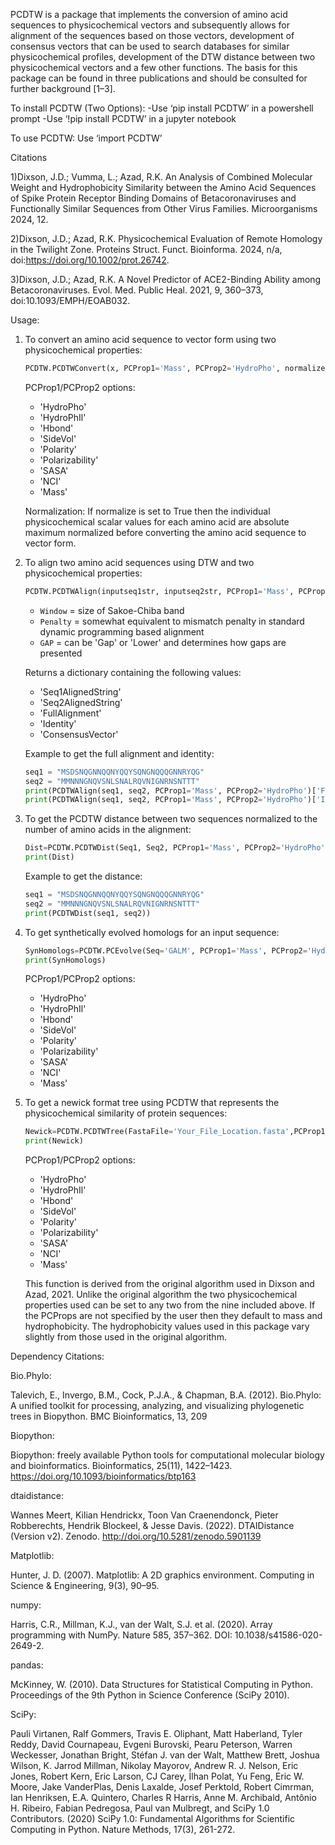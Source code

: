 PCDTW is a package that implements the conversion of amino acid sequences to physicochemical vectors and subsequently allows for alignment of the sequences based on those vectors, development of consensus vectors that can be used to search databases for similar physicochemical profiles, development of the DTW distance between two physicochemical vectors and a few other functions.  The basis for this package can be found in three publications and should be consulted for further background [1–3].

To install PCDTW (Two Options):
	-Use ‘pip install PCDTW’ in a powershell prompt
	-Use ‘!pip install PCDTW’ in a jupyter notebook

To use PCDTW:
Use ‘import PCDTW’


Citations

1)Dixson, J.D.; Vumma, L.; Azad, R.K. An Analysis of Combined Molecular Weight and Hydrophobicity Similarity between the Amino Acid Sequences of Spike Protein Receptor Binding Domains of Betacoronaviruses and Functionally Similar Sequences from Other Virus Families. Microorganisms 2024, 12.

2)Dixson, J.D.; Azad, R.K. Physicochemical Evaluation of Remote Homology in the Twilight Zone. Proteins Struct. Funct. Bioinforma. 2024, n/a, doi:https://doi.org/10.1002/prot.26742.

3)Dixson, J.D.; Azad, R.K. A Novel Predictor of ACE2-Binding Ability among Betacoronaviruses. Evol. Med. Public Heal. 2021, 9, 360–373, doi:10.1093/EMPH/EOAB032.

Usage:

1) To convert an amino acid sequence to vector form using two physicochemical properties:

    ```python
    PCDTW.PCDTWConvert(x, PCProp1='Mass', PCProp2='HydroPho', normalize=False)
    ```
    PCProp1/PCProp2 options:
    - 'HydroPho'
    - 'HydroPhIl'
    - 'Hbond'
    - 'SideVol'
    - 'Polarity'
    - 'Polarizability'
    - 'SASA'
    - 'NCI'
    - 'Mass'

    Normalization: If normalize is set to True then the individual physicochemical scalar values for each amino acid are absolute maximum normalized before converting the amino acid sequence to vector form.

2) To align two amino acid sequences using DTW and two physicochemical properties:

    ```python
    PCDTW.PCDTWAlign(inputseq1str, inputseq2str, PCProp1='Mass', PCProp2='HydroPho', Penalty=0, Window=3, GAP="Gap")
    ```
    - `Window` = size of Sakoe-Chiba band
    - `Penalty` = somewhat equivalent to mismatch penalty in standard dynamic programming based alignment
    - `GAP` = can be 'Gap' or 'Lower' and determines how gaps are presented

    Returns a dictionary containing the following values:
    - 'Seq1AlignedString'
    - 'Seq2AlignedString'
    - 'FullAlignment'
    - 'Identity'
    - 'ConsensusVector'

    Example to get the full alignment and identity:

    ```python
    seq1 = "MSDSNQGNNQQNYQQYSQNGNQQQGNNRYQG"
    seq2 = "MMNNNGNQVSNLSNALRQVNIGNRNSNTTT"
    print(PCDTWAlign(seq1, seq2, PCProp1='Mass', PCProp2='HydroPho')['FullAlignment'])
    print(PCDTWAlign(seq1, seq2, PCProp1='Mass', PCProp2='HydroPho')['Identity'])
    ```

3) To get the PCDTW distance between two sequences normalized to the number of amino acids in the alignment:

    ```python
    Dist=PCDTW.PCDTWDist(Seq1, Seq2, PCProp1='Mass', PCProp2='HydroPho')
    print(Dist)
    ```

    Example to get the distance:

    ```python
    seq1 = "MSDSNQGNNQQNYQQYSQNGNQQQGNNRYQG"
    seq2 = "MMNNNGNQVSNLSNALRQVNIGNRNSNTTT"
    print(PCDTWDist(seq1, seq2))
    ```

4) To get synthetically evolved homologs for an input sequence:

    ```python
    SynHomologs=PCDTW.PCEvolve(Seq='GALM', PCProp1='Mass', PCProp2='HydroPho', BaseName='ProtX')
    print(SynHomologs)
    ```

    PCProp1/PCProp2 options:
    - 'HydroPho'
    - 'HydroPhIl'
    - 'Hbond'
    - 'SideVol'
    - 'Polarity'
    - 'Polarizability'
    - 'SASA'
    - 'NCI'
    - 'Mass'

5) To get a newick format tree using PCDTW that represents the physicochemical similarity of protein sequences:

    ```python
    Newick=PCDTW.PCDTWTree(FastaFile='Your_File_Location.fasta',PCProp1='Mass', PCProp2='HydroPho')
    print(Newick)
    ```

    PCProp1/PCProp2 options:
    - 'HydroPho'
    - 'HydroPhIl'
    - 'Hbond'
    - 'SideVol'
    - 'Polarity'
    - 'Polarizability'
    - 'SASA'
    - 'NCI'
    - 'Mass'

    This function is derived from the original algorithm used in Dixson and Azad, 2021. Unlike the original algorithm the two physicochemical properties used can be set to any two from the nine included above. If the PCProps are not specified by the user then they default to mass and hydrophobicity. The hydrophobicity values used in this package vary slightly from those used in the original algorithm.


Dependency Citations:

Bio.Phylo:

Talevich, E., Invergo, B.M., Cock, P.J.A., & Chapman, B.A. (2012).
Bio.Phylo: A unified toolkit for processing, analyzing, and visualizing phylogenetic trees in Biopython.
BMC Bioinformatics, 13, 209

Biopython:

Biopython: freely available Python tools for computational molecular biology and bioinformatics. Bioinformatics, 25(11), 1422–1423.
https://doi.org/10.1093/bioinformatics/btp163

dtaidistance:

Wannes Meert, Kilian Hendrickx, Toon Van Craenendonck, Pieter Robberechts, Hendrik Blockeel, & Jesse Davis. (2022). DTAIDistance (Version v2). Zenodo. http://doi.org/10.5281/zenodo.5901139

Matplotlib:

Hunter, J. D. (2007). Matplotlib: A 2D graphics environment. Computing in Science & Engineering, 9(3), 90–95.

numpy:

Harris, C.R., Millman, K.J., van der Walt, S.J. et al. (2020). Array programming with NumPy. Nature 585, 357–362. DOI: 10.1038/s41586-020-2649-2.

pandas:

McKinney, W. (2010). Data Structures for Statistical Computing in Python. Proceedings of the 9th Python in Science Conference (SciPy 2010).

SciPy:

Pauli Virtanen, Ralf Gommers, Travis E. Oliphant, Matt Haberland, Tyler Reddy, David Cournapeau, Evgeni Burovski, Pearu Peterson, Warren Weckesser, Jonathan Bright, Stéfan J. van der Walt, Matthew Brett, Joshua Wilson, K. Jarrod Millman, Nikolay Mayorov, Andrew R. J. Nelson, Eric Jones, Robert Kern, Eric Larson, CJ Carey, İlhan Polat, Yu Feng, Eric W. Moore, Jake VanderPlas, Denis Laxalde, Josef Perktold, Robert Cimrman, Ian Henriksen, E.A. Quintero, Charles R Harris, Anne M. Archibald, Antônio H. Ribeiro, Fabian Pedregosa, Paul van Mulbregt, and SciPy 1.0 Contributors. (2020) SciPy 1.0: Fundamental Algorithms for Scientific Computing in Python. Nature Methods, 17(3), 261-272.

